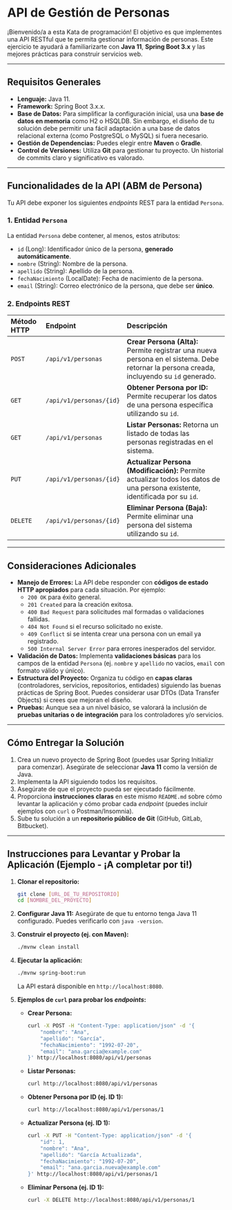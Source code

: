 # API de Gestión de Personas

¡Bienvenido/a a esta Kata de programación! El objetivo es que implementes una API RESTful que te permita gestionar información de personas. Este ejercicio te ayudará a familiarizarte con **Java 11**, **Spring Boot 3.x** y las mejores prácticas para construir servicios web.

---

## Requisitos Generales

* **Lenguaje:** Java 11.
* **Framework:** Spring Boot 3.x.x.
* **Base de Datos:** Para simplificar la configuración inicial, usa una **base de datos en memoria** como H2 o HSQLDB. Sin embargo, el diseño de tu solución debe permitir una fácil adaptación a una base de datos relacional externa (como PostgreSQL o MySQL) si fuera necesario.
* **Gestión de Dependencias:** Puedes elegir entre **Maven** o **Gradle**.
* **Control de Versiones:** Utiliza **Git** para gestionar tu proyecto. Un historial de commits claro y significativo es valorado.

---

## Funcionalidades de la API (ABM de Persona)

Tu API debe exponer los siguientes *endpoints* REST para la entidad `Persona`.

### 1. Entidad `Persona`

La entidad `Persona` debe contener, al menos, estos atributos:

* `id` (Long): Identificador único de la persona, **generado automáticamente**.
* `nombre` (String): Nombre de la persona.
* `apellido` (String): Apellido de la persona.
* `fechaNacimiento` (LocalDate): Fecha de nacimiento de la persona.
* `email` (String): Correo electrónico de la persona, que debe ser **único**.

### 2. Endpoints REST

| Método HTTP | Endpoint                       | Descripción                                                                                               |
| :---------- | :----------------------------- | :-------------------------------------------------------------------------------------------------------- |
| `POST`      | `/api/v1/personas`             | **Crear Persona (Alta):** Permite registrar una nueva persona en el sistema. Debe retornar la persona creada, incluyendo su `id` generado. |
| `GET`       | `/api/v1/personas/{id}`        | **Obtener Persona por ID:** Permite recuperar los datos de una persona específica utilizando su `id`.      |
| `GET`       | `/api/v1/personas`             | **Listar Personas:** Retorna un listado de todas las personas registradas en el sistema.                     |
| `PUT`       | `/api/v1/personas/{id}`        | **Actualizar Persona (Modificación):** Permite actualizar todos los datos de una persona existente, identificada por su `id`. |
| `DELETE`    | `/api/v1/personas/{id}`        | **Eliminar Persona (Baja):** Permite eliminar una persona del sistema utilizando su `id`.                   |

---

## Consideraciones Adicionales

* **Manejo de Errores:** La API debe responder con **códigos de estado HTTP apropiados** para cada situación. Por ejemplo:
    * `200 OK` para éxito general.
    * `201 Created` para la creación exitosa.
    * `400 Bad Request` para solicitudes mal formadas o validaciones fallidas.
    * `404 Not Found` si el recurso solicitado no existe.
    * `409 Conflict` si se intenta crear una persona con un email ya registrado.
    * `500 Internal Server Error` para errores inesperados del servidor.
* **Validación de Datos:** Implementa **validaciones básicas** para los campos de la entidad `Persona` (ej. `nombre` y `apellido` no vacíos, `email` con formato válido y único).
* **Estructura del Proyecto:** Organiza tu código en **capas claras** (controladores, servicios, repositorios, entidades) siguiendo las buenas prácticas de Spring Boot. Puedes considerar usar DTOs (Data Transfer Objects) si crees que mejoran el diseño.
* **Pruebas:** Aunque sea a un nivel básico, se valorará la inclusión de **pruebas unitarias o de integración** para los controladores y/o servicios.

---

## Cómo Entregar la Solución

1.  Crea un nuevo proyecto de Spring Boot (puedes usar Spring Initializr para comenzar). Asegúrate de seleccionar **Java 11** como la versión de Java.
2.  Implementa la API siguiendo todos los requisitos.
3.  Asegúrate de que el proyecto pueda ser ejecutado fácilmente.
4.  Proporciona **instrucciones claras** en este mismo `README.md` sobre cómo levantar la aplicación y cómo probar cada *endpoint* (puedes incluir ejemplos con `curl` o Postman/Insomnia).
5.  Sube tu solución a un **repositorio público de Git** (GitHub, GitLab, Bitbucket).

---

## Instrucciones para Levantar y Probar la Aplicación (Ejemplo - ¡A completar por ti!)

1.  **Clonar el repositorio:**
    ```bash
    git clone [URL_DE_TU_REPOSITORIO]
    cd [NOMBRE_DEL_PROYECTO]
    ```
2.  **Configurar Java 11:** Asegúrate de que tu entorno tenga Java 11 configurado. Puedes verificarlo con `java -version`.
3.  **Construir el proyecto (ej. con Maven):**
    ```bash
    ./mvnw clean install
    ```
4.  **Ejecutar la aplicación:**
    ```bash
    ./mvnw spring-boot:run
    ```
    La API estará disponible en `http://localhost:8080`.

5.  **Ejemplos de `curl` para probar los *endpoints*:**

    * **Crear Persona:**
        ```bash
        curl -X POST -H "Content-Type: application/json" -d '{
            "nombre": "Ana",
            "apellido": "García",
            "fechaNacimiento": "1992-07-20",
            "email": "ana.garcia@example.com"
        }' http://localhost:8080/api/v1/personas
        ```

    * **Listar Personas:**
        ```bash
        curl http://localhost:8080/api/v1/personas
        ```

    * **Obtener Persona por ID (ej. ID 1):**
        ```bash
        curl http://localhost:8080/api/v1/personas/1
        ```

    * **Actualizar Persona (ej. ID 1):**
        ```bash
        curl -X PUT -H "Content-Type: application/json" -d '{
            "id": 1,
            "nombre": "Ana",
            "apellido": "García Actualizada",
            "fechaNacimiento": "1992-07-20",
            "email": "ana.garcia.nueva@example.com"
        }' http://localhost:8080/api/v1/personas/1
        ```

    * **Eliminar Persona (ej. ID 1):**
        ```bash
        curl -X DELETE http://localhost:8080/api/v1/personas/1
        ```
